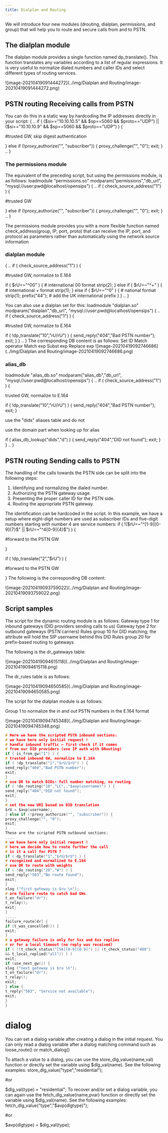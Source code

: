 ```yaml
---
title: Dialplan and Routing
---
```


We will introduce four new modules (drouting, dialplan, permissions, and
group) that will help you to route and secure calls from and to PSTN.

## The dialplan module

The dialplan module provides a single function named dp_translate(). This
function translates any variables according to a list of regular expressions. It is
very useful to normalize dialed numbers and caller IDs and select different types
of routing services.

![image-20210419091444272](../img/Dialplan and Routing/image-20210419091444272.png)

## PSTN routing Receiving calls from PSTN

You can do this in a static way by hardcoding the IP addresses directly in your
script:
{
..
if ( ($si=="10.10.10.5" && $sp==5060 && $proto=="UDP") ||
($si=="10.10.10.9" && $sp==5060 && $proto=="UDP") ) {

#trusted GW, skip digest authentication

} else if (!proxy_authorize("", "subscriber")) {
proxy_challenge("", "0");
exit;
}
..
}

### The permissions module

The equivalent of the preceding script, but using the permissions module, is as
follows:
loadmodule "permissions.so"
modparam("permissions","db_url",
"mysql://user:pwd@localhost/opensips")
{
..
if ( check_source_address("1") ) {

#trusted GW

} else if (!proxy_authorize("", "subscriber")) {
proxy_challenge("", "0");
exit;
}
..
}

The permissions module provides you with a more flexible function named
check_address(group, IP, port, proto) that can receive the IP, port, and
protocol as parameters rather than automatically using the network source
information

###  dialplan module

{
..
if ( check_source_address("1") ) {

#trusted GW, normalize to E.164

if ( $rU=~"^00" ) { # international 00 format
strip(2);
} else if ( $rU=~"^\+" ) { # international + format
strip(1);
} else if ( $rU=~"^0" ) { # national format
strip(1);
prefix("44"); # add the UK international prefix
}
}
..
}

You can also use a dialplan set for this:
loadmodule "dialplan.so"
modparam("dialplan","db_url",
"mysql://user:pwd@localhost/opensips")
{
..
if ( check_source_address("1") ) {

#trusted GW, normalize to E.164

if ( !dp_translate("10","$rU/$rU") ) {
send_reply("404","Bad PSTN number");
exit;
}
}
..
}
The corresponding DB content is as follows:
Set ID Match operator Match exp Subst exp Replace exp
![image-20210419092746686](../img/Dialplan and Routing/image-20210419092746686.png)



### alias_db

loadmodule "alias_db.so"
modparam("alias_db","db_url",
"mysql://user:pwd@localhost/opensips")
{
..
if ( check_source_address("1") ) {

trusted GW, normalize to E.164

if ( !dp_translate("10","$rU/$rU") ) {
send_reply("404","Bad PSTN number");
exit;
}

use the "dids" aliases table and do not

use the domain part when looking up for alias

if ( alias_db_lookup("dids","d") ) {
send_reply("404","DID not found");
exit;
}
}
..
}

## PSTN routing  Sending calls to PSTN

The handling of the calls towards the PSTN side can be split into the following
steps:
1. Identifying and normalizing the dialed number.
2. Authorizing the PSTN gateway usage.
3. Presenting the proper caller ID for the PSTN side.
4. Routing the appropriate PSTN gateway.

The identification can be hardcoded in the script. In this example, we have a
setup where eight-digit numbers are used as subscriber IDs and five-digit
numbers starting with number 4 are service numbers:
if ( !($rU=~"^[1-9][0-9]{7}$" || $rU=~"^4[0-9]{4}$") ) {

#forward to the PSTN GW

}

if ( !dp_translate("2","$rU") ) {

#forward to the PSTN GW

}
The following is the corresponding DB content:

![image-20210419093759022](../img/Dialplan and Routing/image-20210419093759022.png)

## Script samples

The script for the dynamic routing module is as follows:
Gateway type 1 for inbound gateways (DID providers sending calls to us)
Gateway type 2 for outbound gateways (PSTN carriers)
Rules group 10 for DID matching; the attribute will hold the SIP username
behind this DID
Rules group 20 for prefix-based routing to gateways

The following is the dr_gateways table:

![image-20210419094615118](../img/Dialplan and Routing/image-20210419094615118.png)

The dr_rules table is as follows:

![image-20210419094650585](../img/Dialplan and Routing/image-20210419094650585.png)

The script for the dialplan module is as follows:

Group 1 to normalize the in and out PSTN numbers in the E.164 format

![image-20210419094745348](../img/Dialplan and Routing/image-20210419094745348.png)



```c
# Here we have the scripted PSTN inbound sections:
# we have here only initial request !
# handle inbound traffic – first check if it comes
# from our DID providers (use IP auth with DRouting)
if ( is_from_gw("1") ) {
# trusted inbound GW, normalize to E.164
if ( !dp_translate("1","$rU/$rU") ) {
send_reply("404","Bad PSTN number");
exit;
}
# use DR to match DIDs- full number matching, no routing
if ( !do_routing("10","LC",,"$avp(username)") ) {
send_reply("404","DID not found");
exit;
}
# set the new URI based on DID translation
$rU = $avp(username);
} else if (!proxy_authorize("", "subscriber")) {
proxy_challenge("", "0");
exit;
}
These are the scripted PSTN outbound sections:
....
# we have here only initial request !
# here we decide how to route further the call
# is it a call for PSTN ?
if ( dp_translate("1","$rU/$rU") ) {
# recognized and normalized to E.164
# use DR to route with weights
if ( !do_routing("20","W") ) {
send_reply("503","No route found");
exit;
}
xlog ("first gateway is $ru \n");
# arm failure route to catch bad GWs
t_on_failure("dr");
t_relay();
exit;
}
.....
failure_route[dr] {
if (t_was_cancelled()) {
exit;
}
# a gateway failure is only for 5xx and 6xx replies
# or for a local timeout (no reply was received)
if ( !(t_check_status("[56][0-9][0-9]") || (t_check_status("408")
&& t_local_replied("all")) ) )
exit;
if (use_next_gw()) {
xlog ("next gateway is $ru \n");
t_on_failure("dr");
t_relay();
exit;
} else {
t_reply("503", "Service not available");
exit;
}
}
```

# dialog

You can set a dialog variable after creating a dialog in the initial request. You can only read a dialog variable after a dialog matching command such as loose_route() or match_dialog()

To attach a value to a dialog, you can use the store_dlg_value(name,val)
function or directly set the variable using $dlg_val(name). See the following
examples:
store_dlg_value("type","residential");

#or

$dlg_val(type) = "residential";
To recover and/or set a dialog variable, you can again use the
fetch_dlg_value(name,pvar) function or directly set the variable using
$dlg_val(name). See the following examples:
fetch_dlg_value("type","$avp(dlgtype)");

#or

$avp(dlgtype) = $dlg_val(type);

